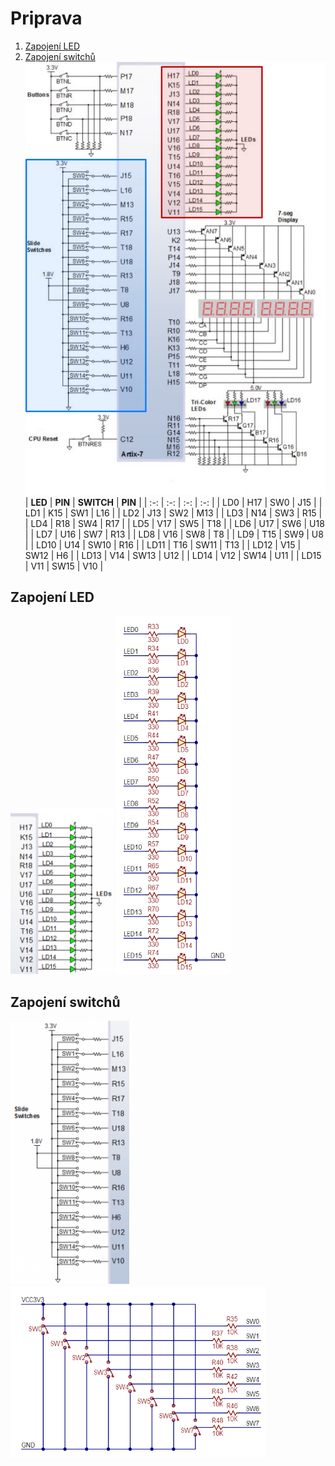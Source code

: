 # Priprava

1. [Zapojení LED](#led)
2. [Zapojení switchů](#switch)
![Deska](images/Deska-2.jpg)
 | **LED** | **PIN** | **SWITCH** | **PIN** | 
 | :-: | :-: | :-: | :-: |
 | LD0 | H17 | SW0 | J15 |
 | LD1 | K15 | SW1 | L16 |
 | LD2 | J13 | SW2 | M13 |
 | LD3 | N14 | SW3 | R15 |
 | LD4 | R18 | SW4 | R17 |
 | LD5 | V17 | SW5 | T18 |
 | LD6 | U17 | SW6 | U18 |
 | LD7 | U16 | SW7 | R13 |
 | LD8 | V16 | SW8 | T8 |
 | LD9 | T15 | SW9 | U8 |
 | LD10 | U14 | SW10 | R16 |
 | LD11 | T16 | SW11 | T13 |
 | LD12 | V15 | SW12 | H6 |
 | LD13 | V14 | SW13 | U12 |
 | LD14 | V12 | SW14 | U11 |
 | LD15 | V11 | SW15 | V10 |
 




<a name="led"></a>
## Zapojení LED
![Led piny](images/Ledky.png)
![Led vnitrne](images/Ledky_Zapojeni.png)

<a name="switch"></a>
## Zapojení switchů
![Switch piny](images/Switche.png)
![Switch vnitrne](images/Switche_Zapojeni.png)
